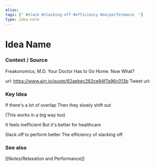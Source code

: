 ```yaml
---
alias: 
tags: [" #slack #slacking-off #efficiency #on/performance  "]
type: idea-note
---
```

# Idea Name

### Context / Source
Freakonomics, M.D.
Your Doctor Has to Go Home. Now What?

url: https://www.airr.io/quote/62aebec262ce94f7a96c013b
Tweet url: 

### Key Idea

If there's a lot of overlap
Then they slowly shift out

(This works in a big way too)

It feels inefficient
But it's better for healthcare

Slack off to perform better
The efficiency of slacking off

### See also
[[Notes/Relaxation and Performance]]